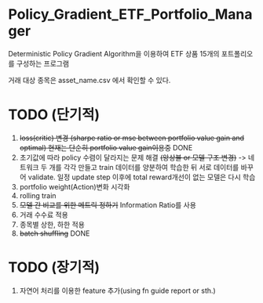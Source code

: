 # Policy_Gradient_ETF_Portfolio_Manager

Deterministic Policy Gradient Algorithm을 이용하여
ETF 상품 15개의 포트폴리오를 구성하는 프로그램

거래 대상 종목은 asset_name.csv 에서 확인할 수 있다. 


# TODO (단기적)
1. ~~loss(critic) 변경 (sharpe ratio or mse between portfolio value gain and optimal) 현재는 단순히 portfolio value gain이용중~~ DONE
1. 초기값에 따라 policy 수렴이 달라지는 문제 해결 ~~(앙상블 or 모델 구조 변경)~~ -> 네트워크 두 개를 각각 만들고 train 데이터를 양분하여 학습한 뒤 서로 데이터를 바꾸어 validate. 일정 update step 이후에 total reward개선이 없는 모델은 다시 학습
1. portfolio weight(Action)변화 시각화
1. rolling train
1. ~~모델 간 비교를 위한 메트릭 정하기~~ Information Ratio를 사용
1. 거래 수수료 적용
1. 종목별 상한, 하한 적용
1. ~~batch shuffling~~ DONE


# TODO (장기적)
1. 자연어 처리를 이용한 feature 추가(using fn guide report or sth.)
